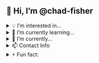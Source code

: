 <h2><b>👋 Hi, I’m @chad-fisher</b></h2>

<details>
    <summary>💡 I’m interested in...</summary>
    <p>    
    </p>
    sustainable agriculture, satellites, & machine learning!
    </details>
    <details>
        <summary>📗 I’m currently learning...</summary>
        <p>
        </p>
        spatial data science in R, census data, and cluster analysis!
    </details>
    <details>
        <summary>🤝 I’m currently... </summary>
        <p>
        </p>
        a freelance GIS consultant. Feel free to reach out!
          <b><a href="https://www.linkedin.com/in/chad-fisher/" target="_blank">Check out my LinkedIn!</a></b>
    </details>
    <details>
        <summary>📫 Contact Info</summary>
        <p>
        </p>
        cefisher20@gmail.com
    </details>
    <details>
        <summary>⚡ Fun fact: </summary>
        I love to play <b><a href="https://www.wikihow.com/Play-Euchre" target="_blank">euchre!</a></b>
    </details>

<!---
chad-fisher/chad-fisher is a ✨ special ✨ repository because its `README.md` (this file) appears on your GitHub profile.
You can click the Preview link to take a look at your changes.
--->
